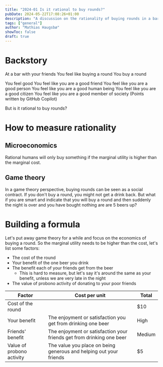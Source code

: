 ```yaml
---
title: "2024-01 Is it rational to buy rounds?"
pubDate: 2024-05-22T17:08:26+01:00
description: "A discussion on the rationality of buying rounds in a bar."
tags: ["general"]
author: "Mathias Haugsbø"
showToc: false
draft: true
---
```


# Backstory

At a bar with your friends
You feel like buying a round
You buy a round

You feel good
You feel like you are a good friend
You feel like you are a good person
You feel like you are a good human being
You feel like you are a good citizen
You feel like you are a good member of society
(Points written by GitHub Copilot)

But is it rational to buy rounds?

# How to measure rationality

## Microeconomics

Rational humans will only buy something if the marginal utility is higher than the marginal cost.

<!-- Insert image of a simple cost/benefit diagram -->

## Game theory

In a game theory perspective, buying rounds can be seen as a social contract. If you don't buy a round, you might not get a drink back.
But what if you are smart and indicate that you will buy a round and then suddenly the night is over and you have bought nothing are are 5 beers up?

# Building a formula

Let's put away game theory for a while and focus on the economics of buying a round.
So the marginal utility needs to be higher than the cost, let's list some factors:

- The cost of the round
- Your benefit of the one beer you drink
- The benefit each of your friends get from the beer
  - This is hard to measure, but let's say it's around the same as your benefit, unless we are very late in the night
- The value of probono activity of donating to your poor friends

| Factor                    | Cost per unit                                                         | Total  |
| ------------------------- | --------------------------------------------------------------------- | ------ |
| Cost of the round         |                                                                       | $10    |
| Your benefit              | The enjoyment or satisfaction you get from drinking one beer          | High   |
| Friends' benefit          | The enjoyment or satisfaction your friends get from drinking one beer | Medium |
| Value of probono activity | The value you place on being generous and helping out your friends    | $5     |
